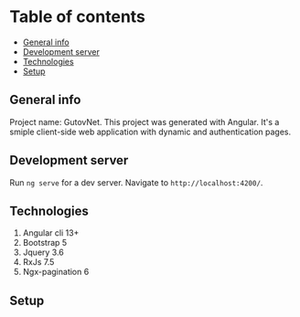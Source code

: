 # Table of contents
* [General info](#general-info)
* [Development server](#development-server)
* [Technologies](#technologies)
* [Setup](#setup)

## General info
Project name: GutovNet.
This project was generated with Angular.
It's a smiple client-side web application with dynamic and authentication pages.

## Development server
 
 Run `ng serve` for a dev server. Navigate to `http://localhost:4200/`.

## Technologies
1. Angular cli 13+
2. Bootstrap 5
3. Jquery 3.6
4. RxJs 7.5
5. Ngx-pagination 6

## Setup

